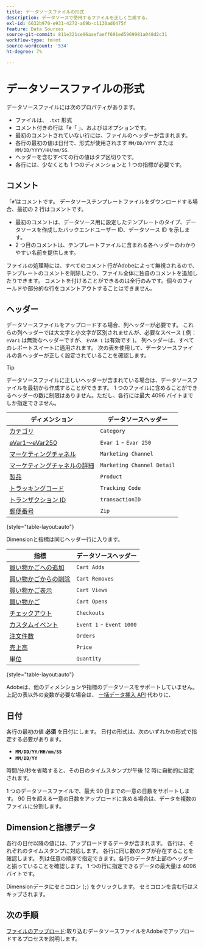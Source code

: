 ```yaml
---
title: データソースファイルの形式
description: データソースで使用するファイルを正しく生成する。
exl-id: 6632b970-e931-4272-a69b-c1130ad6475f
feature: Data Sources
source-git-commit: 811e321ce96aaefaeff691ed5969981a048d2c31
workflow-type: tm+mt
source-wordcount: '534'
ht-degree: 7%

---
```


# データソースファイルの形式

データソースファイルには次のプロパティがあります。

* ファイルは、 `.txt` 形式
* コメント付きの行は「`#`「 」、およびはオプションです。
* 最初のコメントされていない行には、ファイルのヘッダーが含まれます。
* 各行の最初の値は日付で、形式が使用されます `MM/DD/YYYY` または `MM/DD/YYYY/HH/mm/SS`.
* ヘッダーを含むすべての行の値はタブ区切りです。
* 各行には、少なくとも 1 つのディメンションと 1 つの指標が必要です。

## コメント

「`#`&#39;はコメントです。 データソーステンプレートファイルをダウンロードする場合、最初の 2 行はコメントです。

* 最初のコメントは、データソース用に設定したテンプレートのタイプ、データソースを作成したバックエンドユーザー ID、データソース ID を示します。
* 2 つ目のコメントは、テンプレートファイルに含まれる各ヘッダーのわかりやすい名前を提供します。

ファイルの処理時には、すべてのコメント行がAdobeによって無視されるので、テンプレートのコメントを削除したり、ファイル全体に独自のコメントを追加したりできます。 コメントを付けることができるのは全行のみです。個々のフィールドや部分的な行をコメントアウトすることはできません。

## ヘッダー

データソースファイルをアップロードする場合、列ヘッダーが必要です。 これらの列ヘッダーでは大文字と小文字が区別されませんが、必要なスペース ( 例： `eVar1` は無効なヘッダーですが、 `EVAR 1` は有効です )。 列ヘッダーは、すべてのレポートスイートに適用されます。 次の表を使用して、データソースファイルの各ヘッダーが正しく設定されていることを確認します。

>[!TIP]
>
>データソースファイルに正しいヘッダーが含まれている場合は、データソースファイルを最初から作成することができます。 1 つのファイルに含めることができるヘッダーの数に制限はありません。ただし、各行には最大 4096 バイトまでしか指定できません。

| ディメンション | データソースヘッダー |
| --- | --- |
| [カテゴリ](/help/components/dimensions/category.md) | `Category` |
| [eVar1～eVar250](/help/components/dimensions/evar.md) | `Evar 1` - `Evar 250` |
| [マーケティングチャネル](/help/components/dimensions/marketing-channel.md) | `Marketing Channel` |
| [マーケティングチャネルの詳細](/help/components/dimensions/marketing-detail.md) | `Marketing Channel Detail` |
| [製品](/help/components/dimensions/product.md) | `Product` |
| [トラッキングコード](/help/components/dimensions/tracking-code.md) | `Tracking Code` |
| [トランザクション ID](/help/implement/vars/page-vars/transactionid.md) | `transactionID` |
| [郵便番号](/help/components/dimensions/zip-code.md) | `Zip` |

{style="table-layout:auto"}

Dimensionと指標は同じヘッダー行に入ります。

| 指標 | データソースヘッダー |
| --- | --- |
| [買い物かごへの追加](/help/components/metrics/cart-additions.md) | `Cart Adds` |
| [買い物かごからの削除](/help/components/metrics/cart-removals.md) | `Cart Removes` |
| [買い物かご表示](/help/components/metrics/cart-views.md) | `Cart Views` |
| [買い物かご](/help/components/metrics/carts.md) | `Cart Opens` |
| [チェックアウト](/help/components/metrics/checkouts.md) | `Checkouts` |
| [カスタムイベント](/help/components/metrics/custom-events.md) | `Event 1` - `Event 1000` |
| [注文件数](/help/components/metrics/orders.md) | `Orders` |
| [売上高](/help/components/metrics/revenue.md) | `Price` |
| [単位](/help/components/metrics/units.md) | `Quantity` |

{style="table-layout:auto"}

Adobeは、他のディメンションや指標のデータソースをサポートしていません。 上記の表以外の変数が必要な場合は、 [一括データ挿入 API](https://developer.adobe.com/analytics-apis/docs/2.0/guides/endpoints/bulk-data-insertion/) 代わりに、

## 日付

各行の最初の値 **必須** を日付にします。 日付の形式は、次のいずれかの形式で指定する必要があります。

* **`MM/DD/YY/HH/mm/SS`**
* **`MM/DD/YY`**

時間/分/秒を省略すると、その日のタイムスタンプが午後 12 時に自動的に設定されます。

1 つのデータソースファイルで、最大 90 日までの一意の日数をサポートします。 90 日を超える一意の日数をアップロードに含める場合は、データを複数のファイルに分割します。

## Dimensionと指標データ

各行の日付以降の値には、アップロードするデータが含まれます。 各行は、それぞれのタイムスタンプに対応します。 各行に同じ数のタブが存在することを確認します。 列は任意の順序で指定できます。各行のデータが上部のヘッダーと揃っていることを確認します。 1 つの行に指定できるデータの最大量は 4096 バイトです。

Dimensionデータにセミコロン (`;`) をクリックします。 セミコロンを含む行はスキップされます。

## 次の手順

[ファイルのアップロード](file-upload.md):取り込むデータソースファイルをAdobeでアップロードするプロセスを説明します。
